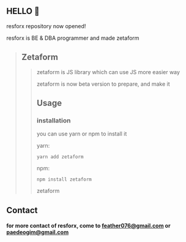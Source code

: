## HELLO 🎉
resforx repository now opened!

resforx is BE & DBA programmer and made zetaform

> ## Zetaform
>> zetaform is JS library which can use JS more easier way
>>
>> zetaform is now beta version to prepare, and make it
>>
>> ## Usage
>> ### installation
>> you can use yarn or npm to install it
>> 
>> yarn:
>> ```yarn
>> yarn add zetaform
>> ```
>>
>> npm:
>> ```npm
>> npm install zetaform
>> ```
>>
>> zetaform

## Contact
#### for more contact of resforx, come to <feather076@gmail.com> or <paedeogim@gmail.com>
